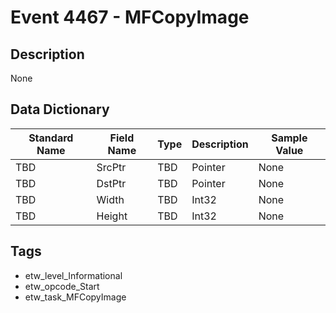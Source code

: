 # Event 4467 - MFCopyImage

## Description
None

## Data Dictionary
|Standard Name|Field Name|Type|Description|Sample Value|
|---|---|---|---|---|
|TBD|SrcPtr|TBD|Pointer|None|None|
|TBD|DstPtr|TBD|Pointer|None|None|
|TBD|Width|TBD|Int32|None|None|
|TBD|Height|TBD|Int32|None|None|

## Tags
* etw_level_Informational
* etw_opcode_Start
* etw_task_MFCopyImage